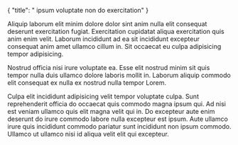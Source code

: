 {
  "title": " ipsum voluptate non do exercitation"
}

Aliquip laborum elit minim dolore dolor sint anim nulla elit consequat deserunt exercitation fugiat. Exercitation cupidatat aliqua exercitation quis anim enim velit. Laborum incididunt ad ea sit incididunt excepteur consequat anim amet ullamco cillum in. Sit occaecat eu culpa adipisicing tempor adipisicing.

Nostrud officia nisi irure voluptate ea. Esse elit nostrud minim sit quis tempor nulla duis ullamco dolore laboris mollit in. Laborum aliquip commodo elit consequat ex nulla ex nostrud nulla tempor Lorem.

Culpa elit incididunt adipisicing velit tempor voluptate culpa. Sunt reprehenderit officia do occaecat quis commodo magna ipsum qui. Ad nisi est veniam ullamco quis elit magna velit qui in. Do excepteur aute enim deserunt do irure commodo labore nulla excepteur est ipsum. Aute ullamco irure quis incididunt commodo pariatur sunt incididunt non ipsum commodo. Ullamco ut ullamco nisi id aliqua velit elit qui excepteur.